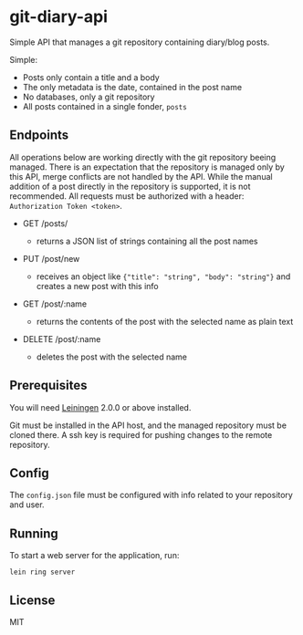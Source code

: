 # git-diary-api

Simple API that manages a git repository containing diary/blog posts.

Simple:

* Posts only contain a title and a body
* The only metadata is the date, contained in the post name
* No databases, only a git repository
* All posts contained in a single fonder, `posts`

## Endpoints

All operations below are working directly with the git repository beeing managed. There is an expectation that the repository is managed only by this API, merge conflicts are not handled by the API. While the manual addition of a post directly in the repository is supported, it is not recommended. All requests must be authorized with a header: `Authorization Token <token>`.

* GET /posts/
    * returns a JSON list of strings containing all the post names

* PUT /post/new
    * receives an object like `{"title": "string", "body": "string"}` and creates a new post with this info

* GET /post/:name
    * returns the contents of the post with the selected name as plain text

* DELETE /post/:name
    * deletes the post with the selected name

## Prerequisites

You will need [Leiningen][] 2.0.0 or above installed.

[leiningen]: https://github.com/technomancy/leiningen

Git must be installed in the API host, and the managed repository must be cloned there. A ssh key is required for pushing changes to the remote repository.

## Config

The `config.json` file must be configured with info related to your repository and user.

## Running

To start a web server for the application, run:

    lein ring server

## License

MIT
